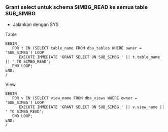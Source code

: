 ### **Grant select untuk schema SIMBG_READ ke semua table SUB_SIMBG** <br>
- Jalankan dengan SYS <br>

Table
```
BEGIN
   FOR t IN (SELECT table_name FROM dba_tables WHERE owner = 'SUB_SIMBG') LOOP
      EXECUTE IMMEDIATE 'GRANT SELECT ON SUB_SIMBG.' || t.table_name || ' TO SIMBG_READ';
   END LOOP;
END;
/
```

View 
```
BEGIN
   FOR v IN (SELECT view_name FROM dba_views WHERE owner = 'SUB_SIMBG') LOOP
      EXECUTE IMMEDIATE 'GRANT SELECT ON SUB_SIMBG.' || v.view_name || ' TO SIMBG_READ';
   END LOOP;
END;
/
```

